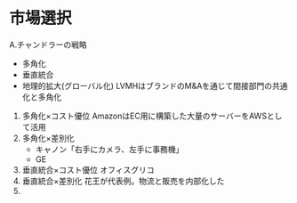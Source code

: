 # 市場選択
A.チャンドラーの戦略
- 多角化
- 垂直統合
- 地理的拡大(グローバル化)
LVMHはブランドのM&Aを通じて間接部門の共通化と多角化

1. 多角化×コスト優位
   AmazonはEC用に構築した大量のサーバーをAWSとして活用
3. 多角化×差別化
   - キャノン「右手にカメラ、左手に事務機」
   - GE
5. 垂直統合×コスト優位
   オフィスグリコ
7. 垂直統合×差別化
   花王が代表例。物流と販売を内部化した
9. 
